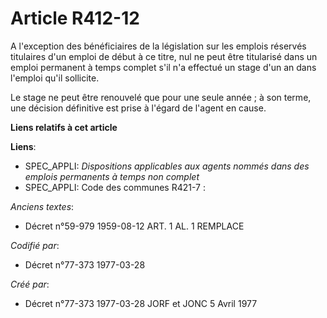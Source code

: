 # Article R412-12

A l'exception des bénéficiaires de la législation sur les emplois réservés titulaires d'un emploi de début à ce titre, nul ne
peut être titularisé dans un emploi permanent à temps complet s'il n'a effectué un stage d'un an dans l'emploi qu'il
sollicite.

Le stage ne peut être renouvelé que pour une seule année ; à son terme, une décision définitive est prise à l'égard de
l'agent en cause.

**Liens relatifs à cet article**

**Liens**:

  - SPEC_APPLI: *Dispositions applicables aux agents nommés dans des emplois permanents à temps non complet*
  - SPEC_APPLI: Code des communes R421-7 :

_Anciens textes_:

  - Décret n°59-979 1959-08-12 ART. 1 AL. 1 REMPLACE

_Codifié par_:

  - Décret n°77-373 1977-03-28

_Créé par_:

  - Décret n°77-373 1977-03-28 JORF et JONC 5 Avril 1977
